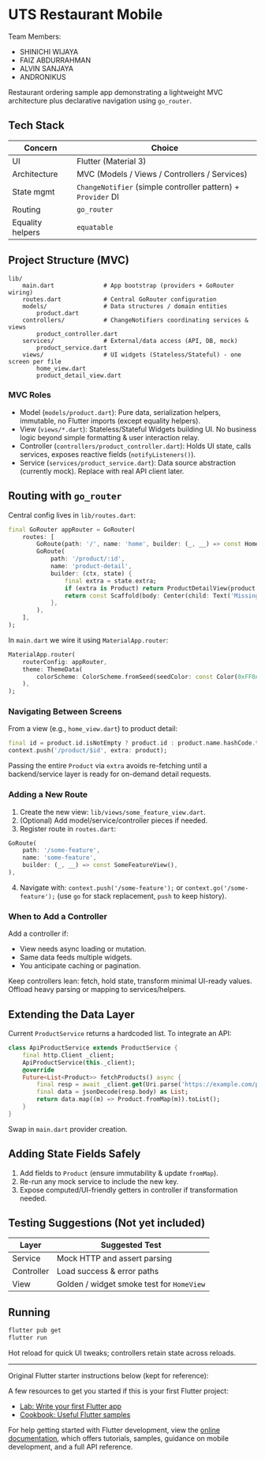 # UTS Restaurant Mobile
Team Members:
* SHINICHI WIJAYA
* FAIZ ABDURRAHMAN
* ALVIN SANJAYA
* ANDRONIKUS

Restaurant ordering sample app demonstrating a lightweight MVC architecture plus declarative navigation using `go_router`.

## Tech Stack
| Concern | Choice |
|---------|--------|
| UI | Flutter (Material 3) |
| Architecture | MVC (Models / Views / Controllers / Services) |
| State mgmt | `ChangeNotifier` (simple controller pattern) + `Provider` DI |
| Routing | `go_router` |
| Equality helpers | `equatable` |

## Project Structure (MVC)
```
lib/
	main.dart              # App bootstrap (providers + GoRouter wiring)
	routes.dart            # Central GoRouter configuration
	models/                # Data structures / domain entities
		product.dart
	controllers/           # ChangeNotifiers coordinating services & views
		product_controller.dart
	services/              # External/data access (API, DB, mock)
		product_service.dart
	views/                 # UI widgets (Stateless/Stateful) - one screen per file
		home_view.dart
		product_detail_view.dart
```

### MVC Roles
* Model (`models/product.dart`): Pure data, serialization helpers, immutable, no Flutter imports (except equality helpers).
* View (`views/*.dart`): Stateless/Stateful Widgets building UI. No business logic beyond simple formatting & user interaction relay.
* Controller (`controllers/product_controller.dart`): Holds UI state, calls services, exposes reactive fields (`notifyListeners()`).
* Service (`services/product_service.dart`): Data source abstraction (currently mock). Replace with real API client later.

## Routing with `go_router`
Central config lives in `lib/routes.dart`:
```dart
final GoRouter appRouter = GoRouter(
	routes: [
		GoRoute(path: '/', name: 'home', builder: (_, __) => const HomeView()),
		GoRoute(
			path: '/product/:id',
			name: 'product-detail',
			builder: (ctx, state) {
				final extra = state.extra;
				if (extra is Product) return ProductDetailView(product: extra);
				return const Scaffold(body: Center(child: Text('Missing product data.')));
			},
		),
	],
);
```

In `main.dart` we wire it using `MaterialApp.router`:
```dart
MaterialApp.router(
	routerConfig: appRouter,
	theme: ThemeData(
		colorScheme: ColorScheme.fromSeed(seedColor: const Color(0xFF0AA67B)),
	),
);
```

### Navigating Between Screens
From a view (e.g., `home_view.dart`) to product detail:
```dart
final id = product.id.isNotEmpty ? product.id : product.name.hashCode.toString();
context.push('/product/$id', extra: product);
```
Passing the entire `Product` via `extra` avoids re-fetching until a backend/service layer is ready for on-demand detail requests.

### Adding a New Route
1. Create the new view: `lib/views/some_feature_view.dart`.
2. (Optional) Add model/service/controller pieces if needed.
3. Register route in `routes.dart`:
```dart
GoRoute(
	path: '/some-feature',
	name: 'some-feature',
	builder: (_, __) => const SomeFeatureView(),
),
```
4. Navigate with: `context.push('/some-feature');` or `context.go('/some-feature');` (use `go` for stack replacement, `push` to keep history).

### When to Add a Controller
Add a controller if:
* View needs async loading or mutation.
* Same data feeds multiple widgets.
* You anticipate caching or pagination.

Keep controllers lean: fetch, hold state, transform minimal UI-ready values. Offload heavy parsing or mapping to services/helpers.

## Extending the Data Layer
Current `ProductService` returns a hardcoded list. To integrate an API:
```dart
class ApiProductService extends ProductService {
	final http.Client _client;
	ApiProductService(this._client);
	@override
	Future<List<Product>> fetchProducts() async {
		final resp = await _client.get(Uri.parse('https://example.com/products'));
		final data = jsonDecode(resp.body) as List;
		return data.map((m) => Product.fromMap(m)).toList();
	}
}
```
Swap in `main.dart` provider creation.

## Adding State Fields Safely
1. Add fields to `Product` (ensure immutability & update `fromMap`).
2. Re-run any mock service to include the new key.
3. Expose computed/UI-friendly getters in controller if transformation needed.

## Testing Suggestions (Not yet included)
| Layer | Suggested Test |
|-------|----------------|
| Service | Mock HTTP and assert parsing |
| Controller | Load success & error paths |
| View | Golden / widget smoke test for `HomeView` |

## Running
```bash
flutter pub get
flutter run
```
Hot reload for quick UI tweaks; controllers retain state across reloads.

---
Original Flutter starter instructions below (kept for reference):

A few resources to get you started if this is your first Flutter project:

- [Lab: Write your first Flutter app](https://docs.flutter.dev/get-started/codelab)
- [Cookbook: Useful Flutter samples](https://docs.flutter.dev/cookbook)

For help getting started with Flutter development, view the
[online documentation](https://docs.flutter.dev/), which offers tutorials,
samples, guidance on mobile development, and a full API reference.
